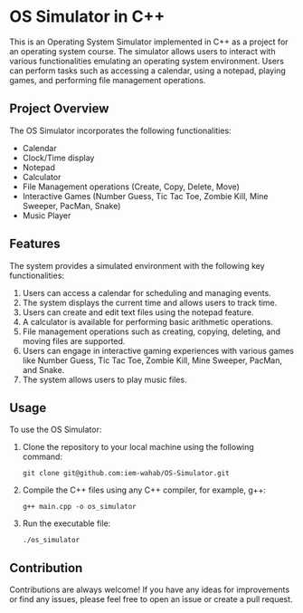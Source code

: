 
# OS Simulator in C++

This is an Operating System Simulator implemented in C++ as a project for an operating system course. The simulator allows users to interact with various functionalities emulating an operating system environment. Users can perform tasks such as accessing a calendar, using a notepad, playing games, and performing file management operations.

## Project Overview

The OS Simulator incorporates the following functionalities:

- Calendar
- Clock/Time display
- Notepad
- Calculator
- File Management operations (Create, Copy, Delete, Move)
- Interactive Games (Number Guess, Tic Tac Toe, Zombie Kill, Mine Sweeper, PacMan, Snake)
- Music Player

## Features

The system provides a simulated environment with the following key functionalities:

1. Users can access a calendar for scheduling and managing events.
2. The system displays the current time and allows users to track time.
3. Users can create and edit text files using the notepad feature.
4. A calculator is available for performing basic arithmetic operations.
5. File management operations such as creating, copying, deleting, and moving files are supported.
6. Users can engage in interactive gaming experiences with various games like Number Guess, Tic Tac Toe, Zombie Kill, Mine Sweeper, PacMan, and Snake.
7. The system allows users to play music files.

## Usage

To use the OS Simulator:

1. Clone the repository to your local machine using the following command:
   ```
   git clone git@github.com:iem-wahab/OS-Simulator.git
   ```
2. Compile the C++ files using any C++ compiler, for example, g++:
   ```
   g++ main.cpp -o os_simulator
   ```
3. Run the executable file:
   ```
   ./os_simulator
   ```
## Contribution

Contributions are always welcome! If you have any ideas for improvements or find any issues, please feel free to open an issue or create a pull request.
